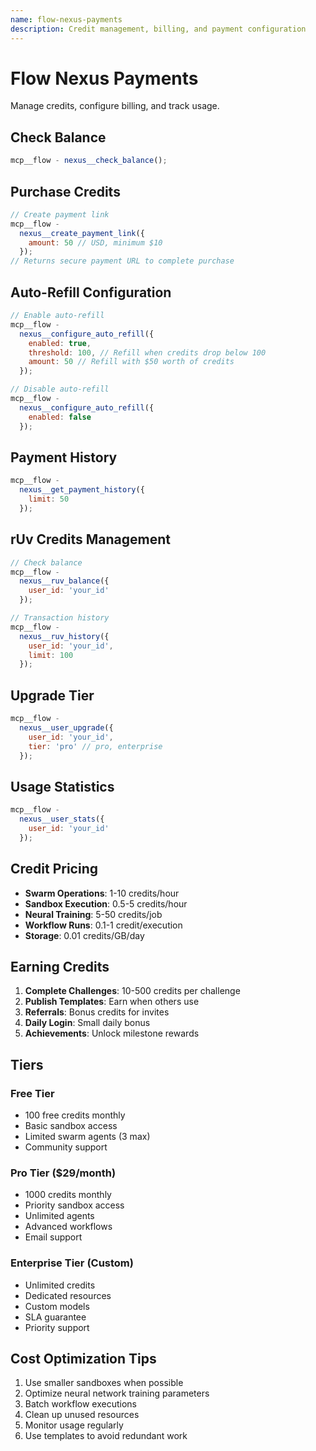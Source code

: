 ```yaml
---
name: flow-nexus-payments
description: Credit management, billing, and payment configuration
---
```


# Flow Nexus Payments

Manage credits, configure billing, and track usage.

## Check Balance

```javascript
mcp__flow - nexus__check_balance();
```

## Purchase Credits

```javascript
// Create payment link
mcp__flow -
  nexus__create_payment_link({
    amount: 50 // USD, minimum $10
  });
// Returns secure payment URL to complete purchase
```

## Auto-Refill Configuration

```javascript
// Enable auto-refill
mcp__flow -
  nexus__configure_auto_refill({
    enabled: true,
    threshold: 100, // Refill when credits drop below 100
    amount: 50 // Refill with $50 worth of credits
  });

// Disable auto-refill
mcp__flow -
  nexus__configure_auto_refill({
    enabled: false
  });
```

## Payment History

```javascript
mcp__flow -
  nexus__get_payment_history({
    limit: 50
  });
```

## rUv Credits Management

```javascript
// Check balance
mcp__flow -
  nexus__ruv_balance({
    user_id: 'your_id'
  });

// Transaction history
mcp__flow -
  nexus__ruv_history({
    user_id: 'your_id',
    limit: 100
  });
```

## Upgrade Tier

```javascript
mcp__flow -
  nexus__user_upgrade({
    user_id: 'your_id',
    tier: 'pro' // pro, enterprise
  });
```

## Usage Statistics

```javascript
mcp__flow -
  nexus__user_stats({
    user_id: 'your_id'
  });
```

## Credit Pricing

- **Swarm Operations**: 1-10 credits/hour
- **Sandbox Execution**: 0.5-5 credits/hour
- **Neural Training**: 5-50 credits/job
- **Workflow Runs**: 0.1-1 credit/execution
- **Storage**: 0.01 credits/GB/day

## Earning Credits

1. **Complete Challenges**: 10-500 credits per challenge
2. **Publish Templates**: Earn when others use
3. **Referrals**: Bonus credits for invites
4. **Daily Login**: Small daily bonus
5. **Achievements**: Unlock milestone rewards

## Tiers

### Free Tier

- 100 free credits monthly
- Basic sandbox access
- Limited swarm agents (3 max)
- Community support

### Pro Tier ($29/month)

- 1000 credits monthly
- Priority sandbox access
- Unlimited agents
- Advanced workflows
- Email support

### Enterprise Tier (Custom)

- Unlimited credits
- Dedicated resources
- Custom models
- SLA guarantee
- Priority support

## Cost Optimization Tips

1. Use smaller sandboxes when possible
2. Optimize neural network training parameters
3. Batch workflow executions
4. Clean up unused resources
5. Monitor usage regularly
6. Use templates to avoid redundant work
